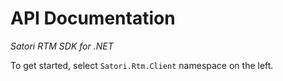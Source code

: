 
# API Documentation 
*Satori RTM SDK for .NET*

To get started, select `Satori.Rtm.Client` namespace on the left.
